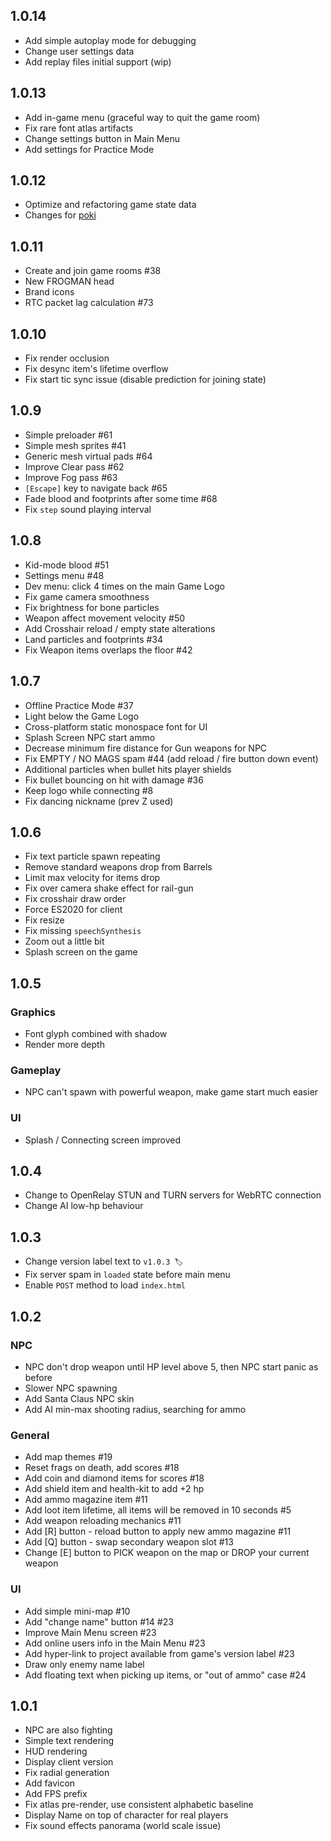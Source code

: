 ## 1.0.14

- Add simple autoplay mode for debugging
- Change user settings data
- Add replay files initial support (wip)

## 1.0.13

- Add in-game menu (graceful way to quit the game room)
- Fix rare font atlas artifacts
- Change settings button in Main Menu
- Add settings for Practice Mode 

## 1.0.12

- Optimize and refactoring game state data
- Changes for [poki](https://poki.com/)

## 1.0.11

- Create and join game rooms #38
- New FROGMAN head
- Brand icons
- RTC packet lag calculation #73

## 1.0.10

- Fix render occlusion
- Fix desync item's lifetime overflow
- Fix start tic sync issue (disable prediction for joining state)

## 1.0.9

- Simple preloader #61
- Simple mesh sprites #41
- Generic mesh virtual pads #64
- Improve Clear pass #62
- Improve Fog pass #63
- `[Escape]` key to navigate back #65
- Fade blood and footprints after some time #68
- Fix `step` sound playing interval

## 1.0.8

- Kid-mode blood #51
- Settings menu #48
- Dev menu: click 4 times on the main Game Logo
- Fix game camera smoothness
- Fix brightness for bone particles
- Weapon affect movement velocity #50
- Add Crosshair reload / empty state alterations
- Land particles and footprints #34
- Fix Weapon items overlaps the floor #42

## 1.0.7

- Offline Practice Mode #37
- Light below the Game Logo
- Cross-platform static monospace font for UI
- Splash Screen NPC start ammo
- Decrease minimum fire distance for Gun weapons for NPC
- Fix EMPTY / NO MAGS spam #44 (add reload / fire button down event) 
- Additional particles when bullet hits player shields
- Fix bullet bouncing on hit with damage #36 
- Keep logo while connecting #8
- Fix dancing nickname (prev Z used)

## 1.0.6

- Fix text particle spawn repeating
- Remove standard weapons drop from Barrels
- Limit max velocity for items drop
- Fix over camera shake effect for rail-gun
- Fix crosshair draw order
- Force ES2020 for client
- Fix resize
- Fix missing `speechSynthesis`
- Zoom out a little bit
- Splash screen on the game

## 1.0.5

### Graphics

- Font glyph combined with shadow
- Render more depth

### Gameplay

- NPC can't spawn with powerful weapon, make game start much easier

### UI

- Splash / Connecting screen improved 

## 1.0.4

- Change to OpenRelay STUN and TURN servers for WebRTC connection
- Change AI low-hp behaviour

## 1.0.3

- Change version label text to `v1.0.3 🏷`
- Fix server spam in `loaded` state before main menu
- Enable `POST` method to load `index.html`

## 1.0.2

### NPC
- NPC don't drop weapon until HP level above 5, then NPC start panic as before
- Slower NPC spawning
- Add Santa Claus NPC skin
- Add AI min-max shooting radius, searching for ammo

### General

- Add map themes #19
- Reset frags on death, add scores #18
- Add coin and diamond items for scores #18
- Add shield item and health-kit to add +2 hp
- Add ammo magazine item #11
- Add loot item lifetime, all items will be removed in 10 seconds #5
- Add weapon reloading mechanics #11
- Add [R] button - reload button to apply new ammo magazine #11
- Add [Q] button - swap secondary weapon slot #13
- Change [E] button to PICK weapon on the map or DROP your current weapon

### UI
- Add simple mini-map #10
- Add "change name" button #14 #23
- Improve Main Menu screen #23
- Add online users info in the Main Menu #23
- Add hyper-link to project available from game's version label #23
- Draw only enemy name label
- Add floating text when picking up items, or "out of ammo" case #24

## 1.0.1
- NPC are also fighting
- Simple text rendering
- HUD rendering
- Display client version
- Fix radial generation
- Add favicon
- Add FPS prefix
- Fix atlas pre-render, use consistent alphabetic baseline
- Display Name on top of character for real players
- Fix sound effects panorama (world scale issue)
